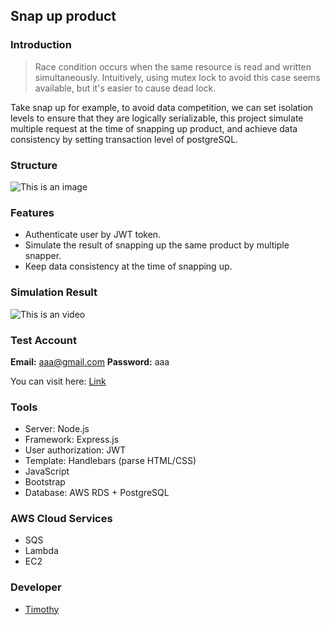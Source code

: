 ## Snap up product

### Introduction

> Race condition occurs when the same resource is read and written simultaneously. Intuitively, using mutex lock to avoid this case seems available, but it's easier to cause dead lock.

Take snap up for example, to avoid data competition, we can set isolation levels to ensure that they are logically serializable, this project simulate multiple request at the time of snapping up product, and achieve data consistency by setting transaction level of postgreSQL.

### Structure

![This is an image](https://colicontainer.s3.ap-northeast-1.amazonaws.com/firstFolder/side+project+structure.jpg)

### Features

- Authenticate user by JWT token.
- Simulate the result of snapping up the same product by multiple snapper.
- Keep data consistency at the time of snapping up.

### Simulation Result

![This is an video](https://colicontainer.s3.ap-northeast-1.amazonaws.com/firstFolder/snap-up-result-gif.gif)

### Test Account

**Email:** aaa@gmail.com
**Password:** aaa

You can visit here: [Link](https://snap-up-product.site)

### Tools

- Server: Node.js
- Framework: Express.js
- User authorization: JWT
- Template: Handlebars (parse HTML/CSS)
- JavaScript
- Bootstrap
- Database: AWS RDS + PostgreSQL

### AWS Cloud Services

- SQS
- Lambda
- EC2

### Developer

- [Timothy]('https://github.com/Coli-co')
